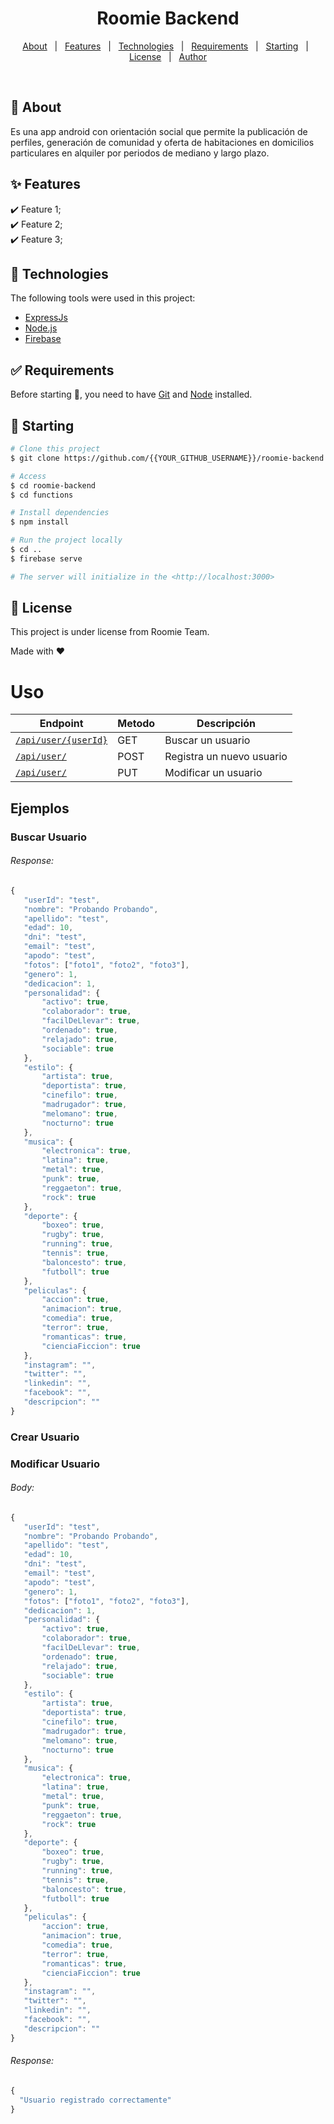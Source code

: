 <h1 align="center">Roomie Backend</h1>

<!-- Status -->

<!-- <h4 align="center"> 
	🚧  Roomie Backend 🚀 Under construction...  🚧
</h4> 

<hr> -->

<p align="center">
  <a href="#dart-about">About</a> &#xa0; | &#xa0; 
  <a href="#sparkles-features">Features</a> &#xa0; | &#xa0;
  <a href="#rocket-technologies">Technologies</a> &#xa0; | &#xa0;
  <a href="#white_check_mark-requirements">Requirements</a> &#xa0; | &#xa0;
  <a href="#checkered_flag-starting">Starting</a> &#xa0; | &#xa0;
  <a href="#memo-license">License</a> &#xa0; | &#xa0;
  <a href="https://github.com/{{YOUR_GITHUB_USERNAME}}" target="_blank">Author</a>
</p>

<br>

## :dart: About ##

Es una app android con orientación social que permite la publicación de perfiles, generación de comunidad y oferta de habitaciones en domicilios particulares en alquiler por periodos de mediano y largo plazo.

## :sparkles: Features ##

:heavy_check_mark: Feature 1;\
:heavy_check_mark: Feature 2;\
:heavy_check_mark: Feature 3;

## :rocket: Technologies ##

The following tools were used in this project:

- [ExpressJs](https://expressjs.com/es/)
- [Node.js](https://nodejs.org/en/)
- [Firebase](https://firebase.google.com/?hl=es)

## :white_check_mark: Requirements ##

Before starting :checkered_flag:, you need to have [Git](https://git-scm.com) and [Node](https://nodejs.org/en/) installed.

## :checkered_flag: Starting ##

```bash
# Clone this project
$ git clone https://github.com/{{YOUR_GITHUB_USERNAME}}/roomie-backend

# Access
$ cd roomie-backend
$ cd functions

# Install dependencies
$ npm install

# Run the project locally
$ cd ..
$ firebase serve

# The server will initialize in the <http://localhost:3000>
```

## :memo: License ##

This project is under license from Roomie Team.


Made with :heart:


# Uso

 Endpoint                                                            | Metodo | Descripción                                           
 ------------------------------------------------------------------- | ------ | ----------------------------------------------------- 
[`/api/user/{userId}`](#buscar-usuario)                              | GET    | Buscar un usuario
[`/api/user/`](#crear-usuario)                                       | POST   | Registra un nuevo usuario
[`/api/user/`](#modificar-usuario)                                   | PUT    | Modificar un usuario


## Ejemplos
### Buscar Usuario

###### Response:
 ```javascript
{
    "userId": "test",
    "nombre": "Probando Probando",
    "apellido": "test",
    "edad": 10,
    "dni": "test",
    "email": "test",
    "apodo": "test",
    "fotos": ["foto1", "foto2", "foto3"],
    "genero": 1,
    "dedicacion": 1,
    "personalidad": {
        "activo": true,
        "colaborador": true,
        "facilDeLlevar": true,
        "ordenado": true,
        "relajado": true,
        "sociable": true
    },
    "estilo": {
        "artista": true,
        "deportista": true,
        "cinefilo": true,
        "madrugador": true,
        "melomano": true,
        "nocturno": true
    },
    "musica": {
        "electronica": true,
        "latina": true,
        "metal": true,
        "punk": true,
        "reggaeton": true,
        "rock": true
    },
    "deporte": {
        "boxeo": true,
        "rugby": true,
        "running": true,
        "tennis": true,
        "baloncesto": true,
        "futboll": true
    },
    "peliculas": {
        "accion": true,
        "animacion": true,
        "comedia": true,
        "terror": true,
        "romanticas": true,
        "cienciaFiccion": true
    },
    "instagram": "",
    "twitter": "",
    "linkedin": "",
    "facebook": "",
    "descripcion": ""
}
```

### Crear Usuario
### Modificar Usuario
###### Body:
 ```javascript
{
    "userId": "test",
    "nombre": "Probando Probando",
    "apellido": "test",
    "edad": 10,
    "dni": "test",
    "email": "test",
    "apodo": "test",
    "genero": 1,
    "fotos": ["foto1", "foto2", "foto3"],
    "dedicacion": 1,
    "personalidad": {
        "activo": true,
        "colaborador": true,
        "facilDeLlevar": true,
        "ordenado": true,
        "relajado": true,
        "sociable": true
    },
    "estilo": {
        "artista": true,
        "deportista": true,
        "cinefilo": true,
        "madrugador": true,
        "melomano": true,
        "nocturno": true
    },
    "musica": {
        "electronica": true,
        "latina": true,
        "metal": true,
        "punk": true,
        "reggaeton": true,
        "rock": true
    },
    "deporte": {
        "boxeo": true,
        "rugby": true,
        "running": true,
        "tennis": true,
        "baloncesto": true,
        "futboll": true
    },
    "peliculas": {
        "accion": true,
        "animacion": true,
        "comedia": true,
        "terror": true,
        "romanticas": true,
        "cienciaFiccion": true
    },
    "instagram": "",
    "twitter": "",
    "linkedin": "",
    "facebook": "",
    "descripcion": ""
}
```

###### Response:
 ```javascript
{
   "Usuario registrado correctamente"
}
```
